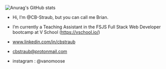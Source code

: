 ![Anurag's GitHub stats](https://github-readme-stats.vercel.app/api?username=cb-straub&show_icons=true&theme=transparent)



- Hi, I’m @CB-Straub,  but you can call me Brian. 

-  I’m currently a Teaching Assistant in the FSJS Full Stack Web Developer bootcamp at V School (https://vschool.io/)
    
-    www.linkedin.com/in/cbstraub
-    cbstraub@protonmail.com      
-    instagram : @vanomoose  

<!---
CB-Straub/CB-Straub is a ✨ special ✨ repository because its `README.md` (this file) appears on your GitHub profile.
You can click the Preview link to take a look at your changes.
--->
